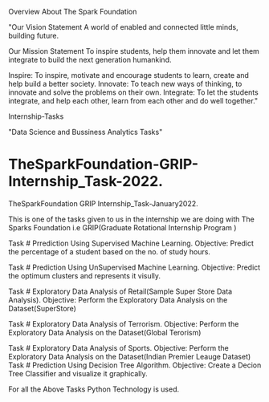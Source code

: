 Overview About The Spark Foundation

"Our Vision Statement
A world of enabled and connected little minds, building future.

Our Mission Statement
To inspire students, help them innovate and let them integrate to build the next generation humankind.

Inspire: To inspire, motivate and encourage students to learn, create and help build a better society.
Innovate: To teach new ways of thinking, to innovate and solve the problems on their own.
Integrate: To let the students integrate, and help each other, learn from each other and do well together."

Internship-Tasks

"Data Science and Bussiness Analytics Tasks"

# TheSparkFoundation-GRIP-Internship_Task-2022.
TheSparkFoundation GRIP Internship_Task-January2022.

This is one of the tasks given to us in the internship we are doing with The Sparks Foundation i.e GRIP(Graduate Rotational Internship Program )


Task # Prrediction Using Supervised Machine Learning.
Objective:
Predict the percentage of a student based on the no. of study hours.

Task # Prediction Using  UnSupervised Machine Learning.
Objective:
Predict the optimum clusters and represents it visully.

Task # Exploratory Data Analysis of Retail(Sample Super Store Data Analysis).
Objective:
Perform the Exploratory Data Analysis on the Dataset(SuperStore)

Task # Exploratory Data Analysis of Terrorism.
Objective:
Perform the Exploratory Data Analysis on the Dataset(Global Terorism)

Task # Exploratory Data Analysis of Sports.
Objective:
Perform the Exploratory Data Analysis on the Dataset(Indian Premier Leauge  Dataset)
Task # Prediction Using Decision Tree Algorithm.
Objective:
Create a Decion Tree Classifier and visualize it graphically.


For all the Above Tasks Python Technology is used.
